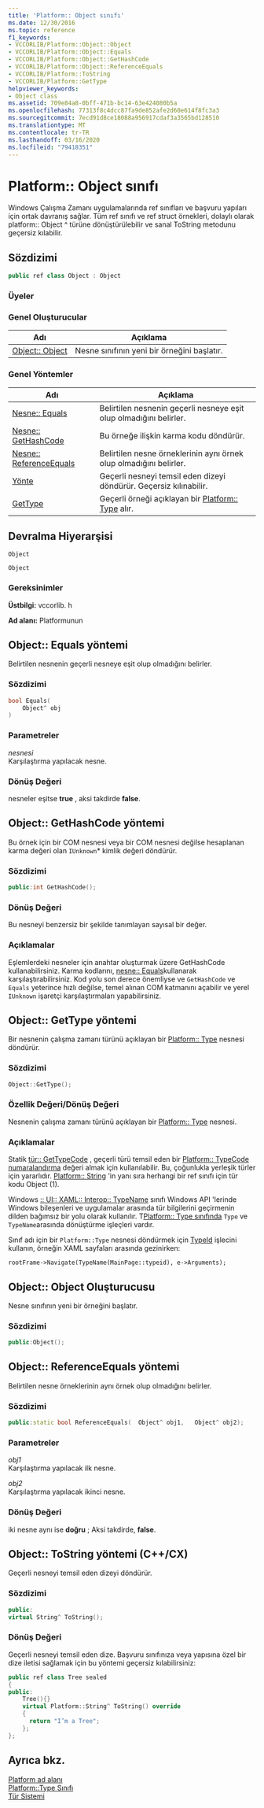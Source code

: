 ```yaml
---
title: 'Platform:: Object sınıfı'
ms.date: 12/30/2016
ms.topic: reference
f1_keywords:
- VCCORLIB/Platform::Object::Object
- VCCORLIB/Platform::Object::Equals
- VCCORLIB/Platform::Object::GetHashCode
- VCCORLIB/Platform::Object::ReferenceEquals
- VCCORLIB/Platform::ToString
- VCCORLIB/Platform::GetType
helpviewer_keywords:
- Object class
ms.assetid: 709e84a8-0bff-471b-bc14-63e424080b5a
ms.openlocfilehash: 77313f8c4dcc87fa9de852afe2d60e614f8fc3a3
ms.sourcegitcommit: 7ecd91d8ce18088a956917cdaf3a3565bd128510
ms.translationtype: MT
ms.contentlocale: tr-TR
ms.lasthandoff: 03/16/2020
ms.locfileid: "79418351"
---
```

# <a name="platformobject-class"></a>Platform:: Object sınıfı

Windows Çalışma Zamanı uygulamalarında ref sınıfları ve başvuru yapıları için ortak davranış sağlar. Tüm ref sınıfı ve ref struct örnekleri, dolaylı olarak platform:: Object ^ türüne dönüştürülebilir ve sanal ToString metodunu geçersiz kılabilir.

## <a name="syntax"></a>Sözdizimi

```cpp
public ref class Object : Object
```

### <a name="members"></a>Üyeler

### <a name="public-constructors"></a>Genel Oluşturucular

|Adı|Açıklama|
|----------|-----------------|
|[Object:: Object](#ctor)|Nesne sınıfının yeni bir örneğini başlatır.|

### <a name="public-methods"></a>Genel Yöntemler

|Adı|Açıklama|
|----------|-----------------|
|[Nesne:: Equals](#equals)|Belirtilen nesnenin geçerli nesneye eşit olup olmadığını belirler.|
|[Nesne:: GetHashCode](#gethashcode)|Bu örneğe ilişkin karma kodu döndürür.|
|[Nesne:: ReferenceEquals](#referenceequals)|Belirtilen nesne örneklerinin aynı örnek olup olmadığını belirler.|
|[Yönte](#tostring)|Geçerli nesneyi temsil eden dizeyi döndürür. Geçersiz kılınabilir.|
|[GetType](#gettype)|Geçerli örneği açıklayan bir [Platform:: Type](../cppcx/platform-type-class.md) alır.|

## <a name="inheritance-hierarchy"></a>Devralma Hiyerarşisi

`Object`

`Object`

### <a name="requirements"></a>Gereksinimler

**Üstbilgi:** vccorlib. h

**Ad alanı:** Platformunun

## <a name="equals"></a>Object:: Equals yöntemi

Belirtilen nesnenin geçerli nesneye eşit olup olmadığını belirler.

### <a name="syntax"></a>Sözdizimi

```cpp
bool Equals(
    Object^ obj
)
```

### <a name="parameters"></a>Parametreler

*nesnesi*<br/>
Karşılaştırma yapılacak nesne.

### <a name="return-value"></a>Dönüş Değeri

nesneler eşitse **true** , aksi takdirde **false**.

## <a name="gethashcode"></a>Object:: GetHashCode yöntemi

Bu örnek için bir COM nesnesi veya bir COM nesnesi değilse hesaplanan karma değeri olan `IUnknown`* kimlik değeri döndürür.

### <a name="syntax"></a>Sözdizimi

```cpp
public:int GetHashCode();
```

### <a name="return-value"></a>Dönüş Değeri

Bu nesneyi benzersiz bir şekilde tanımlayan sayısal bir değer.

### <a name="remarks"></a>Açıklamalar

Eşlemlerdeki nesneler için anahtar oluşturmak üzere GetHashCode kullanabilirsiniz. Karma kodlarını, [nesne:: Equals](#equals)kullanarak karşılaştırabilirsiniz. Kod yolu son derece önemliyse ve `GetHashCode` ve `Equals` yeterince hızlı değilse, temel alınan COM katmanını açabilir ve yerel `IUnknown` işaretçi karşılaştırmaları yapabilirsiniz.

## <a name="gettype"></a>Object:: GetType yöntemi

Bir nesnenin çalışma zamanı türünü açıklayan bir [Platform:: Type](../cppcx/platform-type-class.md) nesnesi döndürür.

### <a name="syntax"></a>Sözdizimi

```cpp
Object::GetType();
```

### <a name="property-valuereturn-value"></a>Özellik Değeri/Dönüş Değeri

Nesnenin çalışma zamanı türünü açıklayan bir [Platform:: Type](../cppcx/platform-type-class.md) nesnesi.

### <a name="remarks"></a>Açıklamalar

Statik [tür:: GetTypeCode](../cppcx/platform-type-class.md#gettypecode) , geçerli türü temsil eden bir [Platform:: TypeCode numaralandırma](../cppcx/platform-typecode-enumeration.md) değeri almak için kullanılabilir. Bu, çoğunlukla yerleşik türler için yararlıdır. [Platform:: String](../cppcx/platform-string-class.md) 'in yanı sıra herhangi bir ref sınıfı için tür kodu Object (1).

Windows [:: UI:: XAML:: Interop:: TypeName](/uwp/api/windows.ui.xaml.interop.typename) sınıfı Windows API 'lerinde Windows bileşenleri ve uygulamalar arasında tür bilgilerini geçirmenin dilden bağımsız bir yolu olarak kullanılır. T[Platform:: Type sınıfında](../cppcx/platform-type-class.md) `Type` ve `TypeName`arasında dönüştürme işleçleri vardır.

Sınıf adı için bir `Platform::Type` nesnesi döndürmek için [TypeId](../extensions/typeid-cpp-component-extensions.md) işlecini kullanın, örneğin XAML sayfaları arasında gezinirken:

```
rootFrame->Navigate(TypeName(MainPage::typeid), e->Arguments);
```

## <a name="ctor"></a>Object:: Object Oluşturucusu

Nesne sınıfının yeni bir örneğini başlatır.

### <a name="syntax"></a>Sözdizimi

```cpp
public:Object();
```

## <a name="referenceequals"></a>Object:: ReferenceEquals yöntemi

Belirtilen nesne örneklerinin aynı örnek olup olmadığını belirler.

### <a name="syntax"></a>Sözdizimi

```cpp
public:static bool ReferenceEquals(  Object^ obj1,   Object^ obj2);
```

### <a name="parameters"></a>Parametreler

*obj1*<br/>
Karşılaştırma yapılacak ilk nesne.

*obj2*<br/>
Karşılaştırma yapılacak ikinci nesne.

### <a name="return-value"></a>Dönüş Değeri

iki nesne aynı ise **doğru** ; Aksi takdirde, **false**.

## <a name="tostring"></a>Object:: ToString yöntemi (C++/CX)

Geçerli nesneyi temsil eden dizeyi döndürür.

### <a name="syntax"></a>Sözdizimi

```cpp
public:
virtual String^ ToString();
```

### <a name="return-value"></a>Dönüş Değeri

Geçerli nesneyi temsil eden dize. Başvuru sınıfınıza veya yapısına özel bir dize iletisi sağlamak için bu yöntemi geçersiz kılabilirsiniz:

```cpp
public ref class Tree sealed
{
public:
    Tree(){}
    virtual Platform::String^ ToString() override
    {
      return "I’m a Tree";
    };
};
```

## <a name="see-also"></a>Ayrıca bkz.

[Platform ad alanı](platform-namespace-c-cx.md)<br/>
[Platform::Type Sınıfı](platform-type-class.md)<br/>
[Tür Sistemi](type-system-c-cx.md)
